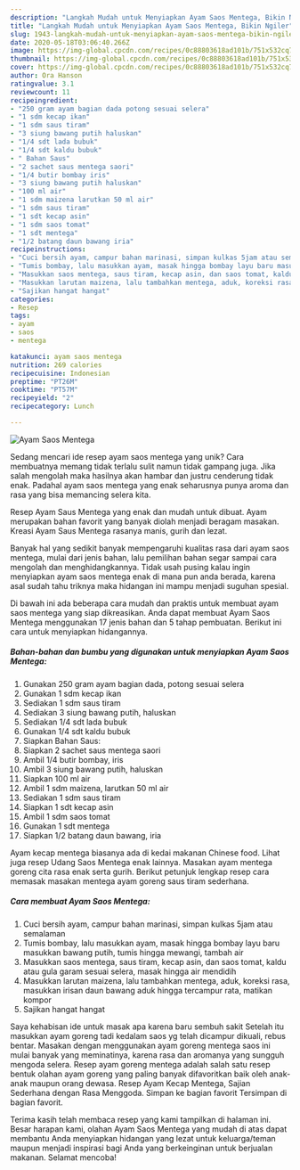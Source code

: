 ```yaml
---
description: "Langkah Mudah untuk Menyiapkan Ayam Saos Mentega, Bikin Ngiler"
title: "Langkah Mudah untuk Menyiapkan Ayam Saos Mentega, Bikin Ngiler"
slug: 1943-langkah-mudah-untuk-menyiapkan-ayam-saos-mentega-bikin-ngiler
date: 2020-05-18T03:06:40.266Z
image: https://img-global.cpcdn.com/recipes/0c88803618ad101b/751x532cq70/ayam-saos-mentega-foto-resep-utama.jpg
thumbnail: https://img-global.cpcdn.com/recipes/0c88803618ad101b/751x532cq70/ayam-saos-mentega-foto-resep-utama.jpg
cover: https://img-global.cpcdn.com/recipes/0c88803618ad101b/751x532cq70/ayam-saos-mentega-foto-resep-utama.jpg
author: Ora Hanson
ratingvalue: 3.1
reviewcount: 11
recipeingredient:
- "250 gram ayam bagian dada potong sesuai selera"
- "1 sdm kecap ikan"
- "1 sdm saus tiram"
- "3 siung bawang putih haluskan"
- "1/4 sdt lada bubuk"
- "1/4 sdt kaldu bubuk"
- " Bahan Saus"
- "2 sachet saus mentega saori"
- "1/4 butir bombay iris"
- "3 siung bawang putih haluskan"
- "100 ml air"
- "1 sdm maizena larutkan 50 ml air"
- "1 sdm saus tiram"
- "1 sdt kecap asin"
- "1 sdm saos tomat"
- "1 sdt mentega"
- "1/2 batang daun bawang iria"
recipeinstructions:
- "Cuci bersih ayam, campur bahan marinasi, simpan kulkas 5jam atau semalaman"
- "Tumis bombay, lalu masukkan ayam, masak hingga bombay layu baru masukkan bawang putih, tumis hingga mewangi, tambah air"
- "Masukkan saos mentega, saus tiram, kecap asin, dan saos tomat, kaldu atau gula garam sesuai selera, masak hingga air mendidih"
- "Masukkan larutan maizena, lalu tambahkan mentega, aduk, koreksi rasa, masukkan irisan daun bawang aduk hingga tercampur rata, matikan kompor"
- "Sajikan hangat hangat"
categories:
- Resep
tags:
- ayam
- saos
- mentega

katakunci: ayam saos mentega 
nutrition: 269 calories
recipecuisine: Indonesian
preptime: "PT26M"
cooktime: "PT57M"
recipeyield: "2"
recipecategory: Lunch

---
```



![Ayam Saos Mentega](https://img-global.cpcdn.com/recipes/0c88803618ad101b/751x532cq70/ayam-saos-mentega-foto-resep-utama.jpg)

Sedang mencari ide resep ayam saos mentega yang unik? Cara membuatnya memang tidak terlalu sulit namun tidak gampang juga. Jika salah mengolah maka hasilnya akan hambar dan justru cenderung tidak enak. Padahal ayam saos mentega yang enak seharusnya punya aroma dan rasa yang bisa memancing selera kita.

Resep Ayam Saus Mentega yang enak dan mudah untuk dibuat. Ayam merupakan bahan favorit yang banyak diolah menjadi beragam masakan. Kreasi Ayam Saus Mentega rasanya manis, gurih dan lezat.

Banyak hal yang sedikit banyak mempengaruhi kualitas rasa dari ayam saos mentega, mulai dari jenis bahan, lalu pemilihan bahan segar sampai cara mengolah dan menghidangkannya. Tidak usah pusing kalau ingin menyiapkan ayam saos mentega enak di mana pun anda berada, karena asal sudah tahu triknya maka hidangan ini mampu menjadi suguhan spesial.


Di bawah ini ada beberapa cara mudah dan praktis untuk membuat ayam saos mentega yang siap dikreasikan. Anda dapat membuat Ayam Saos Mentega menggunakan 17 jenis bahan dan 5 tahap pembuatan. Berikut ini cara untuk menyiapkan hidangannya.

<!--inarticleads1-->

##### Bahan-bahan dan bumbu yang digunakan untuk menyiapkan Ayam Saos Mentega:

1. Gunakan 250 gram ayam bagian dada, potong sesuai selera
1. Gunakan 1 sdm kecap ikan
1. Sediakan 1 sdm saus tiram
1. Sediakan 3 siung bawang putih, haluskan
1. Sediakan 1/4 sdt lada bubuk
1. Gunakan 1/4 sdt kaldu bubuk
1. Siapkan  Bahan Saus:
1. Siapkan 2 sachet saus mentega saori
1. Ambil 1/4 butir bombay, iris
1. Ambil 3 siung bawang putih, haluskan
1. Siapkan 100 ml air
1. Ambil 1 sdm maizena, larutkan 50 ml air
1. Sediakan 1 sdm saus tiram
1. Siapkan 1 sdt kecap asin
1. Ambil 1 sdm saos tomat
1. Gunakan 1 sdt mentega
1. Siapkan 1/2 batang daun bawang, iria


Ayam kecap mentega biasanya ada di kedai makanan Chinese food. Lihat juga resep Udang Saos Mentega enak lainnya. Masakan ayam mentega goreng cita rasa enak serta gurih. Berikut petunjuk lengkap resep cara memasak masakan mentega ayam goreng saus tiram sederhana. 

<!--inarticleads2-->

##### Cara membuat Ayam Saos Mentega:

1. Cuci bersih ayam, campur bahan marinasi, simpan kulkas 5jam atau semalaman
1. Tumis bombay, lalu masukkan ayam, masak hingga bombay layu baru masukkan bawang putih, tumis hingga mewangi, tambah air
1. Masukkan saos mentega, saus tiram, kecap asin, dan saos tomat, kaldu atau gula garam sesuai selera, masak hingga air mendidih
1. Masukkan larutan maizena, lalu tambahkan mentega, aduk, koreksi rasa, masukkan irisan daun bawang aduk hingga tercampur rata, matikan kompor
1. Sajikan hangat hangat


Saya kehabisan ide untuk masak apa karena baru sembuh sakit Setelah itu masukkan ayam goreng tadi kedalam saos yg telah dicampur dikuali, rebus bentar. Masakan dengan menggunakan ayam goreng mentega saos ini mulai banyak yang meminatinya, karena rasa dan aromanya yang sungguh mengoda selera. Resep ayam goreng mentega adalah salah satu resep bentuk olahan ayam goreng yang paling banyak difavoritkan baik oleh anak-anak maupun orang dewasa. Resep Ayam Kecap Mentega, Sajian Sederhana dengan Rasa Menggoda. Simpan ke bagian favorit Tersimpan di bagian favorit. 

Terima kasih telah membaca resep yang kami tampilkan di halaman ini. Besar harapan kami, olahan Ayam Saos Mentega yang mudah di atas dapat membantu Anda menyiapkan hidangan yang lezat untuk keluarga/teman maupun menjadi inspirasi bagi Anda yang berkeinginan untuk berjualan makanan. Selamat mencoba!
